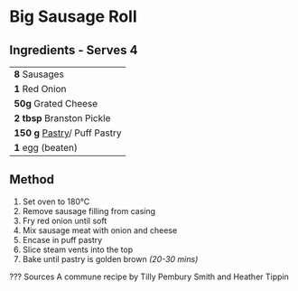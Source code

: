 # Big Sausage Roll

<!--
![Big Sausage Roll](https://vole.wtf/plaiceholder-images/portrait.jpg){width="50%" align="right" loading="lazy"}
-->

## Ingredients - Serves 4

|                                                       |
| ----------------------------------------------------- |
| **8** Sausages                                        |
| **1** Red Onion                                       |
| **50g** Grated Cheese
| **2 tbsp** Branston Pickle                            |
| **150 g** [Pastry](../basics/pastry.md)/ Puff Pastry  |
| **1** egg (beaten)                                    |


## Method
1. Set oven to 180°C
2. Remove sausage filling from casing
3. Fry red onion until soft
3. Mix sausage meat with onion and cheese
4. Encase in puff pastry
5. Slice steam vents into the top
5. Bake until pastry is golden brown _(20-30 mins)_

??? Sources
    A commune recipe by Tilly Pembury Smith and Heather Tippin
